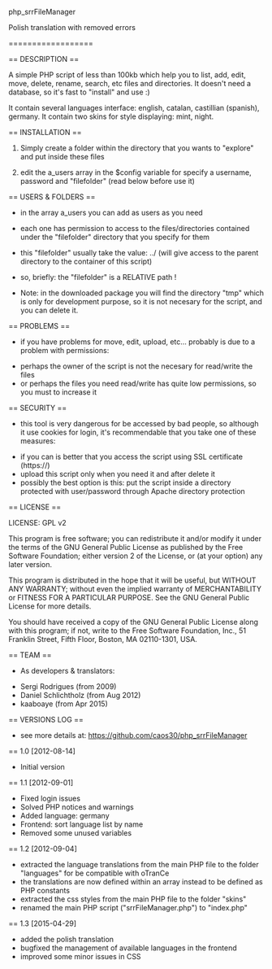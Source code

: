 php_srrFileManager

Polish translation with removed errors

==================

== DESCRIPTION ==

A simple PHP script of less than 100kb which help you to list, add, edit, move, delete, rename, search, etc files and directories. It doesn't need a database, so it's fast to "install" and use :)

It contain several languages interface: english, catalan, castillian (spanish), germany.
It contain two skins for style displaying: mint, night.


== INSTALLATION ==

1. Simply create a folder within the directory that you wants to "explore" and put inside these files

2. edit the a_users array in the $config variable for specify a username, password and "filefolder" (read below before use it)


== USERS & FOLDERS ==

- in the array a_users you can add as users as you need
- each one has permission to access to the files/directories contained under the "filefolder" directory that you specify for them
- this "filefolder" usually take the value: ../ (will give access to the parent directory to the container of this script)
- so, briefly: the "filefolder" is a RELATIVE path !

- Note: in the downloaded package you will find the directory "tmp" which is only for development purpose, so it is not necesary for the script, and you can delete it.


== PROBLEMS ==

- if you have problems for move, edit, upload, etc... probably is due to a problem with permissions:

 + perhaps the owner of the script is not the necesary for read/write the files
 + or perhaps the files you need read/write has quite low permissions, so you must to increase it


== SECURITY ==

- this tool is very dangerous for be accessed by bad people, so although it use cookies for login, it's recommendable that you take one of these measures:

 + if you can is better that you access the script using SSL certificate (https://)
 + upload this script only when you need it and after delete it
 + possibly the best option is this: put the script inside a directory protected with user/password through Apache directory protection


== LICENSE ==

LICENSE: GPL v2

This program is free software; you can redistribute it and/or
modify it under the terms of the GNU General Public License
as published by the Free Software Foundation; either version 2
of the License, or (at your option) any later version.

This program is distributed in the hope that it will be useful,
but WITHOUT ANY WARRANTY; without even the implied warranty of
MERCHANTABILITY or FITNESS FOR A PARTICULAR PURPOSE. See the
GNU General Public License for more details.

You should have received a copy of the GNU General Public License
along with this program; if not, write to the Free Software
Foundation, Inc., 51 Franklin Street, Fifth Floor, Boston, MA 02110-1301, USA.


== TEAM ==

- As developers & translators: 
 + Sergi Rodrigues (from 2009)
 + Daniel Schlichtholz (from Aug 2012)
 + kaaboaye (from Apr 2015)


== VERSIONS LOG ==

 + see more details at: https://github.com/caos30/php_srrFileManager

== 1.0 [2012-08-14]

 + Initial version

== 1.1 [2012-09-01]

 + Fixed login issues
 + Solved PHP notices and warnings
 + Added language: germany
 + Frontend: sort language list by name
 + Removed some unused variables

== 1.2 [2012-09-04]

 + extracted the language translations from the main PHP file to the folder "languages" for be compatible with oTranCe 
 + the translations are now defined within an array instead to be defined as PHP constants
 + extracted the css styles from the main PHP file to the folder "skins"
 + renamed the main PHP script ("srrFileManager.php") to "index.php"

== 1.3 [2015-04-29]

 + added the polish translation
 + bugfixed the management of available languages in the frontend
 + improved some minor issues in CSS 
